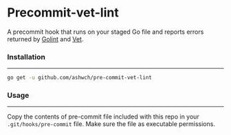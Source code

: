 Precommit-vet-lint
===

A precommit hook that runs on your staged Go file and reports errors returned by [Golint](https://github.com/golang/lint) and [Vet](https://golang.org/cmd/vet/).

### Installation
---

```bash
go get -u github.com/ashwch/pre-commit-vet-lint
```

### Usage
---

Copy the contents of pre-commit file included with this repo in your `.git/hooks/pre-commit` file. Make sure the file as executable permissions.
